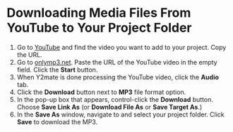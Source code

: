 # Downloading Media Files From YouTube to Your Project Folder

1. Go to [YouTube](https://www.youtube.com/) and find the video you want to add to your project. Copy the URL.
2. Go to [onlymp3.net](https://onlymp3.net/). Paste the URL of the YouTube video in the empty field. Click the **Start** button.
3. When Y2mate is done processing the YouTube video, click the **Audio** tab. 
4. Click the **Download** button next to **MP3** file format option. 
5. In the pop-up box that appears, control-click the **Download** button. Choose **Save Link As** \(or **Download File As** or **Save Target As**.\)
6. In the **Save As** window, navigate to and select your project folder. Click **Save** to download the MP3. 

